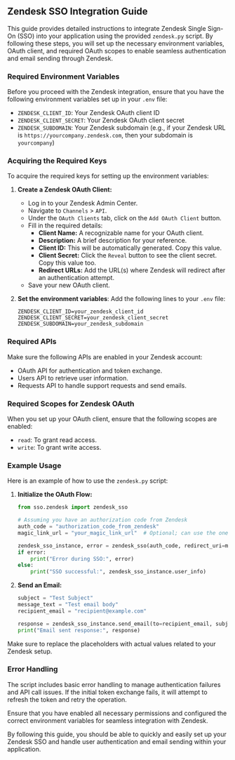 ## Zendesk SSO Integration Guide

This guide provides detailed instructions to integrate Zendesk Single Sign-On (SSO) into your application using the provided `zendesk.py` script. By following these steps, you will set up the necessary environment variables, OAuth client, and required OAuth scopes to enable seamless authentication and email sending through Zendesk.

### Required Environment Variables

Before you proceed with the Zendesk integration, ensure that you have the following environment variables set up in your `.env` file:

- `ZENDESK_CLIENT_ID`: Your Zendesk OAuth client ID
- `ZENDESK_CLIENT_SECRET`: Your Zendesk OAuth client secret
- `ZENDESK_SUBDOMAIN`: Your Zendesk subdomain (e.g., if your Zendesk URL is `https://yourcompany.zendesk.com`, then your subdomain is `yourcompany`)

### Acquiring the Required Keys

To acquire the required keys for setting up the environment variables:

1. **Create a Zendesk OAuth Client:**
   - Log in to your Zendesk Admin Center.
   - Navigate to `Channels` > `API`.
   - Under the `OAuth Clients` tab, click on the `Add OAuth Client` button.
   - Fill in the required details:
     - **Client Name:** A recognizable name for your OAuth client.
     - **Description:** A brief description for your reference.
     - **Client ID:** This will be automatically generated. Copy this value.
     - **Client Secret:** Click the `Reveal` button to see the client secret. Copy this value too.
     - **Redirect URLs:** Add the URL(s) where Zendesk will redirect after an authentication attempt.
   - Save your new OAuth client.

2. **Set the environment variables**:
   Add the following lines to your `.env` file:
   ```
   ZENDESK_CLIENT_ID=your_zendesk_client_id
   ZENDESK_CLIENT_SECRET=your_zendesk_client_secret
   ZENDESK_SUBDOMAIN=your_zendesk_subdomain
   ```

### Required APIs

Make sure the following APIs are enabled in your Zendesk account:

- OAuth API for authentication and token exchange.
- Users API to retrieve user information.
- Requests API to handle support requests and send emails.

### Required Scopes for Zendesk OAuth

When you set up your OAuth client, ensure that the following scopes are enabled:

- `read`: To grant read access.
- `write`: To grant write access.

### Example Usage

Here is an example of how to use the `zendesk.py` script:

1. **Initialize the OAuth Flow:**
   ```python
   from sso.zendesk import zendesk_sso

   # Assuming you have an authorization code from Zendesk
   auth_code = "authorization_code_from_zendesk"
   magic_link_url = "your_magic_link_url"  # Optional; can use the one set in the environment

   zendesk_sso_instance, error = zendesk_sso(auth_code, redirect_uri=magic_link_url)
   if error:
       print("Error during SSO:", error)
   else:
       print("SSO successful:", zendesk_sso_instance.user_info)
   ```

2. **Send an Email:**
   ```python
   subject = "Test Subject"
   message_text = "Test email body"
   recipient_email = "recipient@example.com"

   response = zendesk_sso_instance.send_email(to=recipient_email, subject=subject, message_text=message_text)
   print("Email sent response:", response)
   ```

Make sure to replace the placeholders with actual values related to your Zendesk setup.

### Error Handling

The script includes basic error handling to manage authentication failures and API call issues. If the initial token exchange fails, it will attempt to refresh the token and retry the operation.

Ensure that you have enabled all necessary permissions and configured the correct environment variables for seamless integration with Zendesk.

By following this guide, you should be able to quickly and easily set up your Zendesk SSO and handle user authentication and email sending within your application.